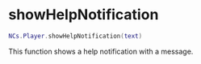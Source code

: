 # showHelpNotification

```lua
NCs.Player.showHelpNotification(text)
```

This function shows a help notification with a message.